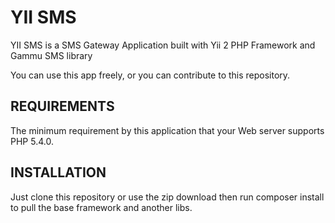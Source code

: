 YII SMS
================================

YII SMS is a SMS Gateway Application built with Yii 2 PHP Framework and Gammu SMS library

You can use this app freely, or you can contribute to this repository.

REQUIREMENTS
------------

The minimum requirement by this application that your Web server supports PHP 5.4.0.

INSTALLATION
------------

Just clone this repository or use the zip download then run composer install to pull the base framework and
another libs.
